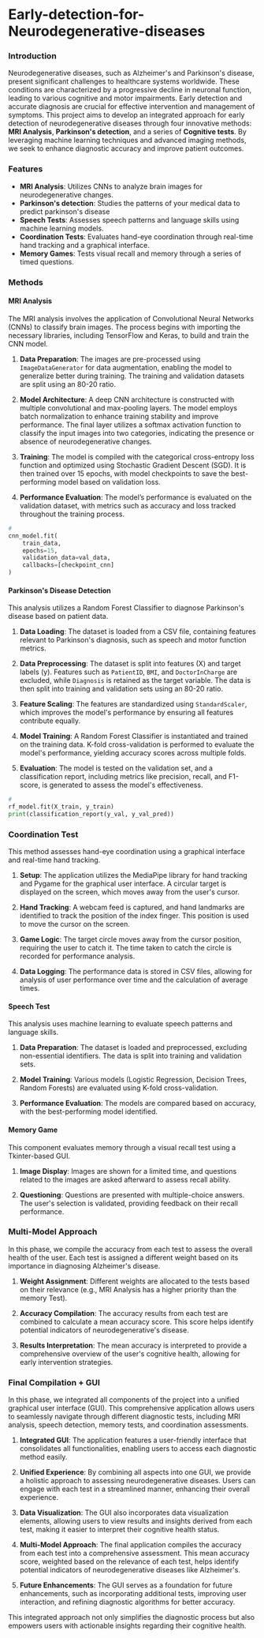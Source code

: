 # Early-detection-for-Neurodegenerative-diseases
### Introduction

Neurodegenerative diseases, such as Alzheimer's and Parkinson's disease, present significant challenges to healthcare systems worldwide. These conditions are characterized by a progressive decline in neuronal function, leading to various cognitive and motor impairments. Early detection and accurate diagnosis are crucial for effective intervention and management of symptoms. This project aims to develop an integrated approach for early detection of neurodegenerative diseases through four innovative methods: **MRI Analysis**, **Parkinson's detection**, and a series of **Cognitive tests**. By leveraging machine learning techniques and advanced imaging methods, we seek to enhance diagnostic accuracy and improve patient outcomes.

### Features
- **MRI Analysis**: Utilizes CNNs to analyze brain images for neurodegenerative changes.
- **Parkinson's detection**: Studies the patterns of your medical data to predict parkinson's disease
- **Speech Tests**: Assesses speech patterns and language skills using machine learning models.
- **Coordination Tests**: Evaluates hand-eye coordination through real-time hand tracking and a graphical interface.
- **Memory Games**: Tests visual recall and memory through a series of timed questions.

### Methods

#### MRI Analysis

The MRI analysis involves the application of Convolutional Neural Networks (CNNs) to classify brain images. The process begins with importing the necessary libraries, including TensorFlow and Keras, to build and train the CNN model.

1. **Data Preparation**: The images are pre-processed using `ImageDataGenerator` for data augmentation, enabling the model to generalize better during training. The training and validation datasets are split using an 80-20 ratio.

2. **Model Architecture**: A deep CNN architecture is constructed with multiple convolutional and max-pooling layers. The model employs batch normalization to enhance training stability and improve performance. The final layer utilizes a softmax activation function to classify the input images into two categories, indicating the presence or absence of neurodegenerative changes.

3. **Training**: The model is compiled with the categorical cross-entropy loss function and optimized using Stochastic Gradient Descent (SGD). It is then trained over 15 epochs, with model checkpoints to save the best-performing model based on validation loss.

4. **Performance Evaluation**: The model’s performance is evaluated on the validation dataset, with metrics such as accuracy and loss tracked throughout the training process.

```python
# 
cnn_model.fit(
    train_data,
    epochs=15,
    validation_data=val_data,
    callbacks=[checkpoint_cnn]
)
```


#### Parkinson's Disease Detection

This analysis utilizes a Random Forest Classifier to diagnose Parkinson's disease based on patient data.

1. **Data Loading**: The dataset is loaded from a CSV file, containing features relevant to Parkinson's diagnosis, such as speech and motor function metrics.

2. **Data Preprocessing**: The dataset is split into features (X) and target labels (y). Features such as `PatientID`, `BMI`, and `DoctorInCharge` are excluded, while `Diagnosis` is retained as the target variable. The data is then split into training and validation sets using an 80-20 ratio.

3. **Feature Scaling**: The features are standardized using `StandardScaler`, which improves the model's performance by ensuring all features contribute equally.

4. **Model Training**: A Random Forest Classifier is instantiated and trained on the training data. K-fold cross-validation is performed to evaluate the model's performance, yielding accuracy scores across multiple folds.

5. **Evaluation**: The model is tested on the validation set, and a classification report, including metrics like precision, recall, and F1-score, is generated to assess the model's effectiveness.

```python
#
rf_model.fit(X_train, y_train)
print(classification_report(y_val, y_val_pred))
```

### Coordination Test

This method assesses hand-eye coordination using a graphical interface and real-time hand tracking.

1. **Setup**: The application utilizes the MediaPipe library for hand tracking and Pygame for the graphical user interface. A circular target is displayed on the screen, which moves away from the user's cursor.

2. **Hand Tracking**: A webcam feed is captured, and hand landmarks are identified to track the position of the index finger. This position is used to move the cursor on the screen.

3. **Game Logic**: The target circle moves away from the cursor position, requiring the user to catch it. The time taken to catch the circle is recorded for performance analysis.

4. **Data Logging**: The performance data is stored in CSV files, allowing for analysis of user performance over time and the calculation of average times.


#### Speech Test

This analysis uses machine learning to evaluate speech patterns and language skills.

1. **Data Preparation**: The dataset is loaded and preprocessed, excluding non-essential identifiers. The data is split into training and validation sets.

2. **Model Training**: Various models (Logistic Regression, Decision Trees, Random Forests) are evaluated using K-fold cross-validation.

3. **Performance Evaluation**: The models are compared based on accuracy, with the best-performing model identified.


#### Memory Game

This component evaluates memory through a visual recall test using a Tkinter-based GUI.

1. **Image Display**: Images are shown for a limited time, and questions related to the images are asked afterward to assess recall ability.

2. **Questioning**: Questions are presented with multiple-choice answers. The user's selection is validated, providing feedback on their recall performance.


### Multi-Model Approach

In this phase, we compile the accuracy from each test to assess the overall health of the user. Each test is assigned a different weight based on its importance in diagnosing Alzheimer's disease.

1. **Weight Assignment**: Different weights are allocated to the tests based on their relevance (e.g., MRI Analysis has a higher priority than the memory Test).

2. **Accuracy Compilation**: The accuracy results from each test are combined to calculate a mean accuracy score. This score helps identify potential indicators of neurodegenerative's disease.

3. **Results Interpretation**: The mean accuracy is interpreted to provide a comprehensive overview of the user's cognitive health, allowing for early intervention strategies.

### Final Compilation + GUI

In this phase, we integrated all components of the project into a unified graphical user interface (GUI). This comprehensive application allows users to seamlessly navigate through different diagnostic tests, including MRI analysis, speech detection, memory tests, and coordination assessments.

1. **Integrated GUI**: The application features a user-friendly interface that consolidates all functionalities, enabling users to access each diagnostic method easily.

2. **Unified Experience**: By combining all aspects into one GUI, we provide a holistic approach to assessing neurodegenerative diseases. Users can engage with each test in a streamlined manner, enhancing their overall experience.

3. **Data Visualization**: The GUI also incorporates data visualization elements, allowing users to view results and insights derived from each test, making it easier to interpret their cognitive health status.

4. **Multi-Model Approach**: The final application compiles the accuracy from each test into a comprehensive assessment. This mean accuracy score, weighted based on the relevance of each test, helps identify potential indicators of neurodegenerative diseases like Alzheimer's.

5. **Future Enhancements**: The GUI serves as a foundation for future enhancements, such as incorporating additional tests, improving user interaction, and refining diagnostic algorithms for better accuracy.

This integrated approach not only simplifies the diagnostic process but also empowers users with actionable insights regarding their cognitive health.


